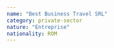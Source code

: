 ```yaml
---
name: "Best Business Travel SRL"
category: private-sector
nature: "Entreprise"
nationality: ROM
---
```


